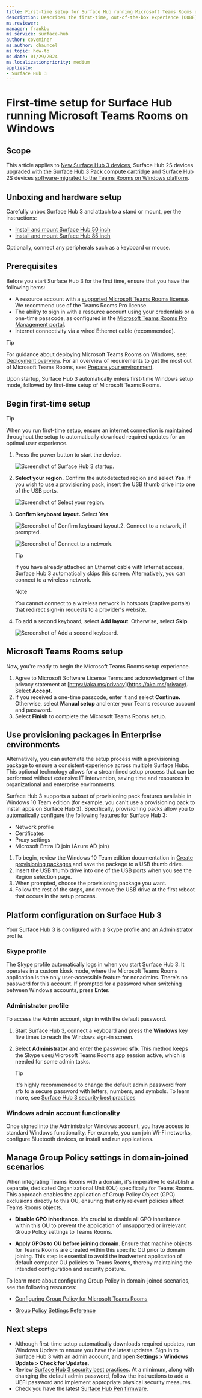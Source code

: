```yaml
---
title: First-time setup for Surface Hub running Microsoft Teams Rooms on Windows
description: Describes the first-time, out-of-the-box experience (OOBE) setup for Surface Hub 3.
ms.reviewer: 
manager: frankbu
ms.service: surface-hub
author: coveminer
ms.author: chauncel
ms.topic: how-to
ms.date: 01/29/2024
ms.localizationpriority: medium
appliesto:
- Surface Hub 3
---
```


# First-time setup for Surface Hub running Microsoft Teams Rooms on Windows

## Scope

This article applies to [New Surface Hub 3 devices](surface-hub-3-whats-new.md), Surface Hub 2S devices [upgraded with the Surface Hub 3 Pack compute cartridge](install-manage-surface-hub-3-pack.md) and Surface Hub 2S devices [software-migrated to the Teams Rooms on Windows platform](surface-hub-2s-migrate-to-mtr-w.md).

## Unboxing and hardware setup

Carefully unbox Surface Hub 3 and attach to a stand or mount, per the instructions:

- [Install and mount Surface Hub 50 inch](surface-hub-install-mount.md)
- [Install and mount Surface Hub 85 inch](surface-hub-3-85-install-mount.md)

Optionally, connect any peripherals such as a keyboard or mouse.

<!--Autopilot note to add -->

## Prerequisites

Before you start Surface Hub 3 for the first time, ensure that you have the following items:

- A resource account with a [supported Microsoft Teams Rooms license](/microsoftteams/rooms/rooms-licensing). We recommend use of the Teams Rooms Pro license. 
- The ability to sign in with a resource account using your credentials or a one-time passcode, as configured in the [Microsoft Teams Rooms Pro Management portal](/microsoftteams/rooms/managed-meeting-rooms-portal). 
- Internet connectivity via a wired Ethernet cable (recommended). 

> [!TIP]
> For guidance about deploying Microsoft Teams Rooms on Windows, see: [Deployment overview](/microsoftteams/rooms/rooms-deploy). For an overview of requirements to get the most out of Microsoft Teams Rooms, see: [Prepare your environment](/microsoftteams/rooms/rooms-prep). 

Upon startup, Surface Hub 3 automatically enters first-time Windows setup mode, followed by first-time setup of Microsoft Teams Rooms. 

## Begin first-time setup

> [!TIP]
> When you run first-time setup, ensure an internet connection is maintained throughout the setup to automatically download required updates for an optimal user experience.

1. Press the power button to start the device.

   ![Screenshot of Surface Hub 3 startup.](images/surface-hub-3-oobe-fig1.png)

2. **Select your region.** Confirm the autodetected region and select **Yes**. If you wish to [use a provisioning pack](#use-provisioning-packages-in-enterprise-environments), insert the USB thumb drive into one of the USB ports.

   ![Screenshot of Select your region.](images/surface-hub-3-oobe-fig1a.png)
3. **Confirm keyboard layout.** Select **Yes**.

   ![Screenshot of Confirm keyboard layout.](images/surface-hub-3-oobe-fig1b.png)2. Connect to a network, if prompted. 

   ![Screenshot of Connect to a network.](images/surface-hub-3-oobe-fig1-0.png)

   > [!TIP]
   > If you have already attached an Ethernet cable with Internet access, Surface Hub 3 automatically skips this screen. Alternatively, you can connect to a wireless network.

   > [!NOTE]
   > You cannot connect to a wireless network in hotspots (captive portals) that redirect sign-in requests to a provider's website.

4. To add a second keyboard, select **Add layout**. Otherwise, select **Skip**.

   ![Screenshot of Add a second keyboard.](images/surface-hub-3-oobe-fig1c.png)

## Microsoft Teams Rooms setup

Now, you're ready to begin the Microsoft Teams Rooms setup experience.

1. Agree to Microsoft Software License Terms and acknowledgment of the privacy statement at [https://aka.ms/privacy](https://aka.ms/privacy). Select **Accept**.
2. If you received a one-time passcode, enter it and select **Continue.** Otherwise, select **Manual setup** and enter your Teams resource account and password.
3. Select **Finish** to complete the Microsoft Teams Rooms setup.

## Use provisioning packages in Enterprise environments

Alternatively, you can automate the setup process with a provisioning package to ensure a consistent experience across multiple Surface Hubs. This optional technology allows for a streamlined setup process that can be performed without extensive IT intervention, saving time and resources in organizational and enterprise environments. 

Surface Hub 3 supports a subset of provisioning pack features available in Windows 10 Team edition (for example, you can't use a provisioning pack to install apps on Surface Hub 3). Specifically, provisioning packs allow you to automatically configure the following features for Surface Hub 3: 

- Network profile
- Certificates
- Proxy settings
- Microsoft Entra ID join (Azure AD join)

1. To begin, review the Windows 10 Team edition documentation in [Create provisioning packages](provisioning-packages-for-surface-hub.md) and save the package to a USB thumb drive.
2. Insert the USB thumb drive into one of the USB ports when you see the Region selection page.
3. When prompted, choose the provisioning package you want.
4. Follow the rest of the steps, and remove the USB drive at the first reboot that occurs in the setup process.

## Platform configuration on Surface Hub 3

Your Surface Hub 3 is configured with a Skype profile and an Administrator profile. 

### Skype profile

The Skype profile automatically logs in when you start Surface Hub 3. It operates in a custom kiosk mode, where the Microsoft Teams Rooms application is the only user-accessible feature for nonadmins. There's no password for this account. If prompted for a password when switching between Windows accounts, press **Enter.**

### Administrator profile

To access the Admin account, sign in with the default password. 

1. Start Surface Hub 3, connect a keyboard and press the **Windows** key five times to reach the Windows sign-in screen. 
2. Select **Administrator** and enter the password **sfb**. This method keeps the Skype user/Microsoft Teams Rooms app session active, which is needed for some admin tasks.

   > [!TIP]
   > It's highly recommended to change the default admin password from sfb to a secure password with letters, numbers, and symbols. To learn more, see [Surface Hub 3 security best practices](surface-hub-3-security.md)

### Windows admin account functionality

Once signed into the Administrator Windows account, you have access to standard Windows functionality. For example, you can join Wi-Fi networks, configure Bluetooth devices, or install and run applications. 

## Manage Group Policy settings in domain-joined scenarios

When integrating Teams Rooms with a domain, it's imperative to establish a separate, dedicated Organizational Unit (OU) specifically for Teams Rooms. This approach enables the application of Group Policy Object (GPO) exclusions directly to this OU, ensuring that only relevant policies affect Teams Rooms objects. 

- **Disable GPO inheritance**. It's crucial to disable all GPO inheritance within this OU to prevent the application of unsupported or irrelevant Group Policy settings to Teams Rooms.  

- **Apply GPOs to OU before joining domain**.
Ensure that machine objects for Teams Rooms are created within this specific OU prior to domain joining. This step is essential to avoid the inadvertent application of default computer OU policies to Teams Rooms, thereby maintaining the intended configuration and security posture.

To learn more about configuring Group Policy in domain-joined scenarios, see the following resources: 

- [Configuring Group Policy for Microsoft Teams Rooms](/microsoftteams/rooms/rooms-operations#configuring-group-policy-for-microsoft-teams-rooms)

- [Group Policy Settings Reference](https://www.microsoft.com/download/details.aspx?id=105668)



## Next steps

- Although first-time setup automatically downloads required updates, run Windows Update to ensure you have the latest updates. Sign in to Surface Hub 3 with an admin account, and open **Settings > Windows Update > Check for Updates**.
- Review [Surface Hub 3 security best practices](surface-hub-3-security.md). At a minimum, along with changing the default admin password, follow the instructions to add a UEFI password and implement appropriate physical security measures.
- Check you have the latest [Surface Hub Pen firmware](surface-hub-pen-firmware.md).

